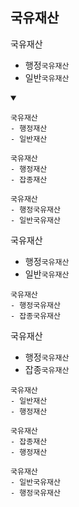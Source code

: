 ## 국유재산
국유재산
- 행정`국유재산`
- 일반`국유재산`
<details open>
    <summary></summary>

```
국유재산
- 행정재산
- 일반재산
```
```
국유재산
- 행정재산
- 잡종재산
```
```
국유재산
- 행정국유재산
- 일반국유재산
```
국유재산
- 행정`국유재산`
- 일반`국유재산`
```
국유재산
- 행정국유재산
- 잡종국유재산
```
국유재산
- 행정`국유재산`
- 잡종`국유재산`


```
국유재산
- 일반재산
- 행정재산
```
```
국유재산
- 잡종재산
- 행정재산
```
```
국유재산
- 일반국유재산
- 행정국유재산
```
</details>
